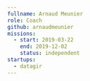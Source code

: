 ```yaml
---
fullname: Arnaud Meunier
role: Coach
github: arnaudmeunier
missions:
  - start: 2019-03-22
    end: 2019-12-02
    status: independent
startups:
  - datagir
---
```

